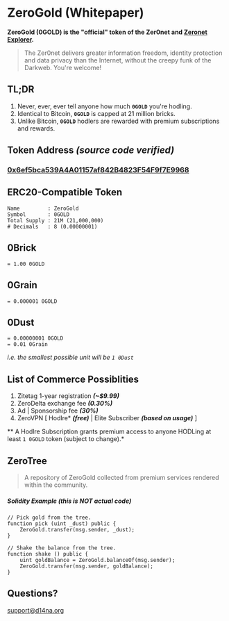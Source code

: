 # ZeroGold (Whitepaper)

**ZeroGold (0GOLD) is the "official" token of the Zer0net and [Zeronet Explorer](https://github.com/d14na/zeronet-explorer).**

> The Zer0net delivers greater information freedom, identity protection and data privacy than the Internet, without the creepy funk of the Darkweb. You're welcome!

## TL;DR

1. Never, ever, ever tell anyone how much **`0GOLD`** you're hodling.
2. Identical to Bitcoin, **`0GOLD`** is capped at 21 million bricks.
3. Unlike Bitcoin, **`0GOLD`** hodlers are rewarded with premium subscriptions and rewards.

## Token Address *(source code verified)*

### [0x6ef5bca539A4A01157af842B4823F54F9f7E9968](https://etherscan.io/token/0x6ef5bca539A4A01157af842B4823F54F9f7E9968)

## ERC20-Compatible Token

    Name         : ZeroGold
    Symbol       : 0GOLD
    Total Supply : 21M (21,000,000)
    # Decimals   : 8 (0.00000001)

## 0Brick

    = 1.00 0GOLD

## 0Grain

    = 0.000001 0GOLD

## 0Dust

    = 0.00000001 0GOLD
    = 0.01 0Grain

*i.e. the smallest possible unit will be `1 0Dust`*

## List of Commerce Possiblities

1. Zitetag 1-year registration ***(~$9.99)***
2. ZeroDelta exchange fee ***(0.30%)***
3. Ad | Sponsorship fee ***(30%)***
4. ZeroVPN [ Hodlre\* ***(free)*** | Elite Subscriber ***(based on usage)*** ]

** A Hodlre Subscription grants premium access to anyone HODLing at least `1 0GOLD` token (subject to change).*

## ZeroTree

> A repository of ZeroGold collected from premium services rendered within the community.

##### Solidity Example *(this is NOT actual code)*

    // Pick gold from the tree.
    function pick (uint _dust) public {
        ZeroGold.transfer(msg.sender, _dust);
    }

    // Shake the balance from the tree.
    function shake () public {
        uint goldBalance = ZeroGold.balanceOf(msg.sender);
        ZeroGold.transfer(msg.sender, goldBalance);
    }

## Questions?

support@d14na.org
